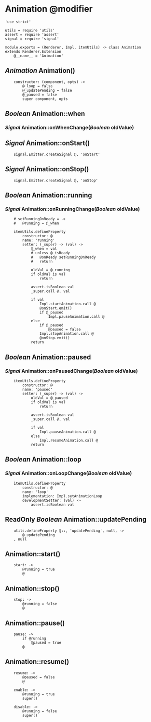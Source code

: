 Animation @modifier
=========

	'use strict'

	utils = require 'utils'
	assert = require 'assert'
	signal = require 'signal'

	module.exports = (Renderer, Impl, itemUtils) -> class Animation extends Renderer.Extension
		@__name__ = 'Animation'

*Animation* Animation()
-----------------------

		constructor: (component, opts) ->
			@_loop = false
			@_updatePending = false
			@_paused = false
			super component, opts

*Boolean* Animation::when
-------------------------

### *Signal* Animation::onWhenChange(*Boolean* oldValue)

*Signal* Animation::onStart()
-----------------------------

		signal.Emitter.createSignal @, 'onStart'

*Signal* Animation::onStop()
----------------------------

		signal.Emitter.createSignal @, 'onStop'

*Boolean* Animation::running
----------------------------

### *Signal* Animation::onRunningChange(*Boolean* oldValue)

		# setRunningOnReady = ->
		# 	@running = @_when

		itemUtils.defineProperty
			constructor: @
			name: 'running'
			setter: (_super) -> (val) ->
				@_when = val
				# unless @_isReady
				# 	@onReady setRunningOnReady
				# 	return

				oldVal = @_running
				if oldVal is val
					return

				assert.isBoolean val
				_super.call @, val

				if val
					Impl.startAnimation.call @
					@onStart.emit()
					if @_paused
						Impl.pauseAnimation.call @
				else
					if @_paused
						@paused = false
					Impl.stopAnimation.call @
					@onStop.emit()
				return

*Boolean* Animation::paused
---------------------------

### *Signal* Animation::onPausedChange(*Boolean* oldValue)

		itemUtils.defineProperty
			constructor: @
			name: 'paused'
			setter: (_super) -> (val) ->
				oldVal = @_paused
				if oldVal is val
					return

				assert.isBoolean val
				_super.call @, val

				if val
					Impl.pauseAnimation.call @
				else
					Impl.resumeAnimation.call @
				return

*Boolean* Animation::loop
-------------------------

### *Signal* Animation::onLoopChange(*Boolean* oldValue)

		itemUtils.defineProperty
			constructor: @
			name: 'loop'
			implementation: Impl.setAnimationLoop
			developmentSetter: (val) ->
				assert.isBoolean val

ReadOnly *Boolean* Animation::updatePending
-------------------------------------------

		utils.defineProperty @::, 'updatePending', null, ->
			@_updatePending
		, null

Animation::start()
------------------

		start: ->
			@running = true
			@

Animation::stop()
-----------------

		stop: ->
			@running = false
			@

Animation::pause()
------------------

		pause: ->
			if @running
				@paused = true
			@

Animation::resume()
-------------------

		resume: ->
			@paused = false
			@

		enable: ->
			@running = true
			super()

		disable: ->
			@running = false
			super()
